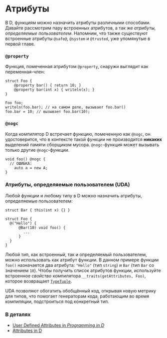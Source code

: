 # Атрибуты

В D, функциям можно назначить атрибуты различными способами.
Давайте рассмотрим пару встроенных атрибутов,
а так же *атрибуты, определяемые пользователем*.
Напомним, что также существуют встроенные атрибуты
`@safe@`, `@system` и `@trusted`, уже упомянутые
в первой главе.

### `@property`

Функция, помеченная атрибутом `@property`,
снаружи выглядит как переменная-член:

    struct Foo {
        @property bar() { return 10; }
        @property bar(int x) { writeln(x); }
    }
    
    Foo foo;
    writeln(foo.bar); // на самом деле, вызывает foo.bar()
    foo.bar = 10; // вызывает foo.bar(10);

### `@nogc`

Когда компилятор D встречает функцию, помеченную как `@nogc`,
он удостоверится, что в контексте такой функции не производится
**никаких** выделений памяти сборщиком мусора.
`@nogc`-функция может вызывать только другие `@nogc`-функции.


    void foo() @nogc {
      // ОШИБКА:
        auto a = new A;
    }

### Атрибуты, определяемые пользователем (UDA)

Любой функции и любому типу в D можно назначить атрибуты,
определяемые пользователем:

    struct Bar { this(int x) {} }
    
    struct Foo {
      @("Hello") {
          @Bar(10) void foo() {
            ...
          }
      }
    }

Любой тип, как встроенный, так и определяемый пользователем,
можно использовать как атрибут функции.
В данном примере функции `foo()` назначается два
атрибута: `"Hello"` (тип `string`) и `Bar`
(тип `Bar` со значением `10`). Чтобы получить
список атрибутов функции, используйте встроенное
*свойство* компилятора `__traits(getAttributes, Foo)`,
которое возвращает [`TypeTuple`](https://dlang.org/phobos/std_typetuple.html).

UDA позволяют обогатить обобщённый код, открывая
новую метрику для типов, что помогает генераторам кода,
работающим во время компиляции, подстроиться под
конкретный тип.

### В деталях

- [User Defined Attributes in _Programming in D_](http://ddili.org/ders/d.en/uda.html)
- [Attributes in D](https://dlang.org/spec/attribute.html)


